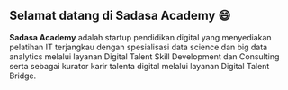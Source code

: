 ## Selamat datang di Sadasa Academy :smile:



**Sadasa Academy** adalah startup pendidikan digital yang menyediakan pelatihan IT terjangkau dengan spesialisasi data science dan big data analytics melalui layanan Digital Talent Skill Development dan Consulting serta sebagai kurator karir talenta digital melalui layanan Digital Talent Bridge.
<!-- 
🙋‍♀️ A short introduction - what is your organization all about?
🌈 Contribution guidelines - how can the community get involved?
👩‍💻 Useful resources - where can the community find your docs? Is there anything else the community should know?
🍿 Fun facts - what does your team eat for breakfast?
🧙 Remember, you can do mighty things with the power of [Markdown](https://docs.github.com/github/writing-on-github/getting-started-with-writing-and-formatting-on-github/basic-writing-and-formatting-syntax) -->

